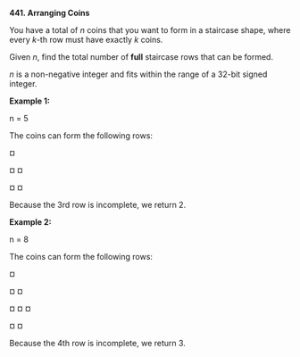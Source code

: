 **441. Arranging Coins**

You have a total of _n_ coins that you want to form in a staircase shape, where every _k_-th row must have exactly _k_ coins.

Given _n_, find the total number of **full** staircase rows that can be formed.

_n_ is a non-negative integer and fits within the range of a 32-bit signed integer.

**Example 1:**

n = 5

The coins can form the following rows:

¤

¤ ¤

¤ ¤

Because the 3rd row is incomplete, we return 2.

**Example 2:**

n = 8

The coins can form the following rows:

¤

¤ ¤

¤ ¤ ¤

¤ ¤

Because the 4th row is incomplete, we return 3.
